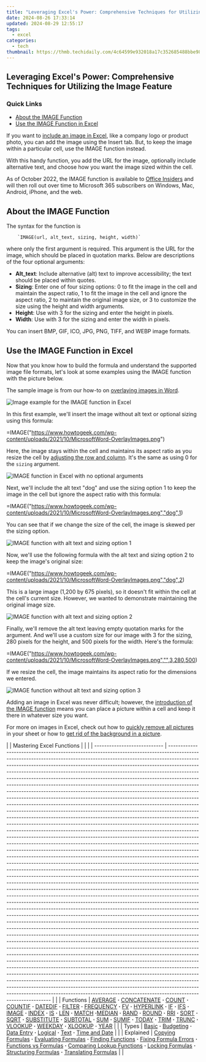 ```yaml
---
title: "Leveraging Excel's Power: Comprehensive Techniques for Utilizing the Image Feature"
date: 2024-08-26 17:33:14
updated: 2024-08-29 12:55:17
tags:
  - excel
categories:
  - tech
thumbnail: https://thmb.techidaily.com/4c64599e932018a17c352685488bbe982ee82f5fc1c73b73894ec43a1b1c5c03.jpg
---
```


## Leveraging Excel's Power: Comprehensive Techniques for Utilizing the Image Feature

### Quick Links

* [About the IMAGE Function](https://tiktok-video-recordings.techidaily.com/updated-exploring-options-a-treasure-hunt-for-your-tiktok-symbol-for-2024/)
* [Use the IMAGE Function in Excel](https://some-skills.techidaily.com/sky-high-storage-cutting-edge-cloud-picks-for-2024/)

 If you want to [include an image in Excel](https://win-forum.techidaily.com/expert-advice-strengthen-windows-defenses-with-these-5-techniques/), like a company logo or product photo, you can add the image using the Insert tab. But, to keep the image within a particular cell, use the IMAGE function instead.

 With this handy function, you add the URL for the image, optionally include alternative text, and choose how you want the image sized within the cell.

 As of October 2022, the IMAGE function is available to [Office Insiders](https://tech-haven.techidaily.com/rethinking-ai-why-claude-3-surpasses-chatgpt-in-4-ways/) and will then roll out over time to Microsoft 365 subscribers on Windows, Mac, Android, iPhone, and the web.

##  About the IMAGE Function

 The syntax for the function is 

        `IMAGE(url, alt_text, sizing, height, width)`
    
 where only the first argument is required. This argument is the URL for the image, which should be placed in quotation marks. Below are descriptions of the four optional arguments:

* **Alt\_text**: Include alternative (alt) text to improve accessibility; the text should be placed within quotes.
* **Sizing**: Enter one of four sizing options: 0 to fit the image in the cell and maintain the aspect ratio, 1 to fit the image in the cell and ignore the aspect ratio, 2 to maintain the original image size, or 3 to customize the size using the height and width arguments.
* **Height**: Use with 3 for the sizing and enter the height in pixels.
* **Width**: Use with 3 for the sizing and enter the width in pixels.

 You can insert BMP, GIF, ICO, JPG, PNG, TIFF, and WEBP image formats.

##  Use the IMAGE Function in Excel

 Now that you know how to build the formula and understand the supported image file formats, let's look at some examples using the IMAGE function with the picture below.

 The sample image is from our how-to on [overlaying images in Word](https://phone-solutions.techidaily.com/in-2024-prevent-cross-site-tracking-on-vivo-y200-and-browser-drfone-by-drfone-virtual-android/).

![Image example for the IMAGE function in Excel](https://static1.howtogeekimages.com/wordpress/wp-content/uploads/2022/10/Image-ExcelIMAGEFunction.png) 

 In this first example, we'll insert the image without alt text or optional sizing using this formula:

=IMAGE("https://www.howtogeek.com/wp-content/uploads/2021/10/MicrosoftWord-OverlayImages.png")

 Here, the image stays within the cell and maintains its aspect ratio as you resize the cell by [adjusting the row and column](https://easy-unlock-android.techidaily.com/in-2024-unlock-your-realme-11-5g-phone-with-ease-the-3-best-lock-screen-removal-tools-by-drfone-android/). It's the same as using 0 for the `sizing` argument.

![IMAGE function in Excel with no optional arguments](https://static1.howtogeekimages.com/wordpress/wp-content/uploads/2022/10/Default-ExcelIMAGEFunction.png) 

 Next, we'll include the alt text "dog" and use the sizing option 1 to keep the image in the cell but ignore the aspect ratio with this formula:

=IMAGE("https://www.howtogeek.com/wp-content/uploads/2021/10/MicrosoftWord-OverlayImages.png","dog",1)

 You can see that if we change the size of the cell, the image is skewed per the sizing option.

![IMAGE function with alt text and sizing option 1](https://static1.howtogeekimages.com/wordpress/wp-content/uploads/2022/10/Sizing1AltText-ExcelIMAGEFunction.png) 

 Now, we'll use the following formula with the alt text and sizing option 2 to keep the image's original size:

=IMAGE("https://www.howtogeek.com/wp-content/uploads/2021/10/MicrosoftWord-OverlayImages.png","dog",2)

 This is a large image (1,200 by 675 pixels), so it doesn't fit within the cell at the cell's current size. However, we wanted to demonstrate maintaining the original image size.

![IMAGE function with alt text and sizing option 2](https://static1.howtogeekimages.com/wordpress/wp-content/uploads/2022/10/Sizing2AltText-ExcelIMAGEFunction.png) 

 Finally, we'll remove the alt text leaving empty quotation marks for the argument. And we'll use a custom size for our image with 3 for the sizing, 280 pixels for the height, and 500 pixels for the width. Here's the formula:

=IMAGE("https://www.howtogeek.com/wp-content/uploads/2021/10/MicrosoftWord-OverlayImages.png","",3,280,500)

 If we resize the cell, the image maintains its aspect ratio for the dimensions we entered.

![IMAGE function without alt text and sizing option 3](https://static1.howtogeekimages.com/wordpress/wp-content/uploads/2022/10/Sizing3NoAltText-ExcelIMAGEFunction.png) 

 Adding an image in Excel was never difficult; however, the [introduction of the IMAGE function](https://sim-unlock.techidaily.com/in-2024-unlock-your-apple-iphone-se-2020-in-minutes-with-iccid-code-everything-you-need-to-know-by-drfone-ios/) means you can place a picture within a cell and keep it there in whatever size you want.

 For more on images in Excel, check out how to [quickly remove all pictures](https://fox-helps.techidaily.com/2024-approved-your-guide-to-the-top-8-tablets-for-next-level-photo-enhancements/) in your sheet or how to [get rid of the background in a picture](https://win-dash.techidaily.com/efficient-printing-with-toshiba-free-driver-downloads-for-windows-users/).

| |  Mastering Excel Functions |                                                                                                                                                                                                                                                                                                                                                                                                                                                                                                                                                                                                                                                                                                                                                                                                                                                                                                                                                                                                                                                                                                                                                                                                                                                                                                                                                                                                                                                                                                                                                                                                                                                                                                                                                                                                                                                                                                                                                                                                                                                                                                                                                                                                                                                                                                                                                                                                                                                                                                                                                                                                                                                                                                                                                                                                                                                                                                                                                                                                                                                                                                                    |  |
| ---------------------------- | ------------------------------------------------------------------------------------------------------------------------------------------------------------------------------------------------------------------------------------------------------------------------------------------------------------------------------------------------------------------------------------------------------------------------------------------------------------------------------------------------------------------------------------------------------------------------------------------------------------------------------------------------------------------------------------------------------------------------------------------------------------------------------------------------------------------------------------------------------------------------------------------------------------------------------------------------------------------------------------------------------------------------------------------------------------------------------------------------------------------------------------------------------------------------------------------------------------------------------------------------------------------------------------------------------------------------------------------------------------------------------------------------------------------------------------------------------------------------------------------------------------------------------------------------------------------------------------------------------------------------------------------------------------------------------------------------------------------------------------------------------------------------------------------------------------------------------------------------------------------------------------------------------------------------------------------------------------------------------------------------------------------------------------------------------------------------------------------------------------------------------------------------------------------------------------------------------------------------------------------------------------------------------------------------------------------------------------------------------------------------------------------------------------------------------------------------------------------------------------------------------------------------------------------------------------------------------------------------------------------------------------------------------------------------------------------------------------------------------------------------------------------------------------------------------------------------------------------------------------------------------------------------------------------------------------------------------------------------------------------------------------------------------------------------------------------------------------------------------------------ |  |
| Functions                    | [AVERAGE](https://win-able.techidaily.com/fixing-overwatch-startup-issues-how-to-get-rid-of-the-persistent-black-screen/) **·** [CONCATENATE](https://fake-location.techidaily.com/is-pgsharp-legal-when-you-are-playing-pokemon-on-xiaomi-redmi-13c-5g-drfone-by-drfone-virtual-android/) **·** [COUNT](https://android-location-track.techidaily.com/how-to-track-a-lost-xiaomi-redmi-note-12t-pro-for-free-drfone-by-drfone-virtual-android/) **·** [COUNTIF](https://win-forum.techidaily.com/complete-tutorial-clearing-out-windows-10-memory-dump-data/) **·** [DATEDIF](https://youtube-data.techidaily.com/n-2024-explore-the-best-historian-content-top-10-youtube-recommendations/) **·** [FILTER](https://youtube-sure.techidaily.com/024-approved-the-ultimate-guide-to-youtube-live-streaming/) **·** [FREQUENCY](https://digital-screen-recording.techidaily.com/new-ideal-low-impact-recording-devices-for-eco-conscious-filmmakers/) **·** [FV](https://on-screen-recording.techidaily.com/updated-2024-approved-enhancing-gaming-experience-with-steam-switch-control/) **·** [HYPERLINK](https://some-guidance.techidaily.com/updated-the-minimalists-guide-to-aerial-imagery-with-dji-spark/) **·** [IF](https://android-unlock.techidaily.com/in-2024-how-to-use-google-assistant-on-your-lock-screen-of-huawei-phone-by-drfone-android/) **·** [IFS](https://screen-recording.techidaily.com/updated-ultimate-techniques-for-precise-iptv-screen-imaging/) **·** [IMAGE](https://screen-mirror.techidaily.com/top-10-airplay-apps-in-xiaomi-redmi-note-12-5g-for-streaming-drfone-by-drfone-android/) **·** [INDEX](https://youtube-help.techidaily.com/in-2024-the-full-course-on-becoming-a-yt-creator-expert/) **·** [IS](https://win-amazing.techidaily.com/new-release-gtx-1650-super-driver-updates-compatible-with-windows-11/) **·** [LEN](https://extra-hints.techidaily.com/scalable-and-stylish-type-in-ae-with-top-choices/) **·** [MATCH](https://extra-guidance.techidaily.com/mirthful-missions-delving-into-the-goofy-movie-vhs-for-2024/) **·**[MEDIAN](https://some-techniques.techidaily.com/in-2024-from-novice-to-expert-the-complete-powerdirector-journey/) **·** [RAND](https://instagram-video-recordings.techidaily.com/updated-master-igtv-edits-top-10-tools-ranked/) **·** [ROUND](https://youtube-zero.techidaily.com/ed-2024-approved-the-quick-pathway-to-establishing-a-video-channel-on-your-phone/) **·** [RRI](https://vp-tips.techidaily.com/2024-approved-quick-cash-on-reddit-here-are-13-ways-for-new-users/) **·** [SORT](https://some-techniques.techidaily.com/2024-approved-gopro-versus-polaroid-editing-faces-vs-cameras-that-shoot-them/) **·** [SQRT](https://screen-video-capture.techidaily.com/in-2024-master-guide-ultimate-tips-for-maximizing-mobizens-screen-capture/) **·** [SUBSTITUTE](https://screen-sharing-recording.techidaily.com/updated-maiden-shoot-revelations-and-critique-for-2024/) **·** [SUBTOTAL](https://phone-solutions.techidaily.com/in-2024-prank-your-friends-easy-ways-to-fake-and-share-google-maps-location-on-oppo-a78-5g-drfone-by-drfone-virtual-android/) **·** [SUM](https://instagram-videos.techidaily.com/updated-steps-to-instagram-verification-and-fan-growth-in-under-150-characters/) **·** [SUMIF](https://on-screen-recording.techidaily.com/pinnacle-platforms-transforming-online-interaction/) **·** [TODAY](https://some-guidance.techidaily.com/2024-approved-unlock-spark-ars-full-potential-with-personalized-lut-implementations/) **·** [TRIM](https://graphic-issues.techidaily.com/regaining-access-to-nvidia-writable-displays/) **·** [TRUNC](https://windows11.techidaily.com/balancing-cpu-and-memory-use-after-news-downloads/) **·** [VLOOKUP](https://extra-tips.techidaily.com/integrate-sound-and-sight-web-studio/) **·** [WEEKDAY](https://youtube-tips.techidaily.com/n-2024-virtual-voyage-youtubes-premier-10-vr-video-experience/) **·** [XLOOKUP](https://android-transfer.techidaily.com/in-2024-5-ways-to-transfer-music-from-asus-rog-phone-7-ultimate-to-other-android-devices-easily-drfone-by-drfone-transfer-from-android-transfer-from-android/) **·** [YEAR](https://facebook-record-videos.techidaily.com/updated-in-2024-captivating-content-the-basics-of-removing-background-from-videos/) |  |
| Types                        | [Basic](https://visual-screen-recording.techidaily.com/in-2024-a-step-by-step-recorder-for-discord-enthusiasts/) **·** [Budgeting](https://easy-unlock-android.techidaily.com/in-2024-how-to-reset-a-realme-narzo-60-pro-5g-phone-that-is-locked-by-drfone-android/) **·** [Data Entry](https://vimeo-videos.techidaily.com/in-2024-high-end-downloads-best-10-apps-for-extracting-vimeo-videos/) **·** [Logical](https://extra-skills.techidaily.com/in-2024-spark-engagement-the-ultimate-list-of-video-text-effects/) **·** [Text](https://video-screen-grab.techidaily.com/updated-the-art-of-smooth-video-transitioning-for-2024/) **·** [Time and Date](https://extra-lessons.techidaily.com/kickstart-your-telegram-promotion-journey-tips-for-newbies/)                                                                                                                                                                                                                                                                                                                                                                                                                                                                                                                                                                                                                                                                                                                                                                                                                                                                                                                                                                                                                                                                                                                                                                                                                                                                                                                                                                                                                                                                                                                                                                                                                                                                                                                                                                                                                                                                                                                                                                                                                                                                                                                                                                                                                                                                                                                                                                                                                                                                                                                                                                              |  |
| Explained                    | [Copying Formulas](https://extra-tips.techidaily.com/in-2024-converting-personal-memories-from-stillness-to-motion/) **·** [Evaluating Formulas](https://youtube-blog.techidaily.com/ed-the-role-of-youtube-images-in-video-promotion-and-discovery-for-2024/) **·** [Finding Functions](https://win11.techidaily.com/renaissance-pc-refresh-with-atlasos/) **·** [Fixing Formula Errors](https://extra-lessons.techidaily.com/step-into-premium-sound-quality-garageband-edition/) **·** [Functions vs Formulas](https://games-able.techidaily.com/is-premium-play-on-demand-worth-it/) **·** [Comparing Lookup Functions](https://tech-revival.techidaily.com/examining-codegpts-capabilities-in-tech-innovation/) **·** [Locking Formulas](https://some-guidance.techidaily.com/in-2024-unveiling-effective-sales-methods/) **·** [Structuring Formulas](https://youtube-docs.techidaily.com/n-2024-automate-playlist-retrieval-from-youtube-directly/) **·** [Translating Formulas](https://extra-tips.techidaily.com/techniques-to-reduce-nausea-while-in-vr/)                                                                                                                                                                                                                                                                                                                                                                                                                                                                                                                                                                                                                                                                                                                                                                                                                                                                                                                                                                                                                                                                                                                                                                                                                                                                                                                                                                                                                                                                                                                                                                                                                                                                                                                                                                                                                                                                                                                                                                                                                                                                                                                                                 |  |

<ins class="adsbygoogle"
     style="display:block"
     data-ad-format="autorelaxed"
     data-ad-client="ca-pub-7571918770474297"
     data-ad-slot="1223367746"></ins>



<ins class="adsbygoogle"
     style="display:block"
     data-ad-client="ca-pub-7571918770474297"
     data-ad-slot="8358498916"
     data-ad-format="auto"
     data-full-width-responsive="true"></ins>
